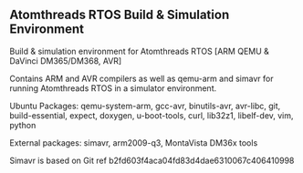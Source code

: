 Atomthreads RTOS Build & Simulation Environment
-----------------------------------------------

Build & simulation environment for Atomthreads RTOS [ARM QEMU & DaVinci DM365/DM368, AVR]

Contains ARM and AVR compilers as well as qemu-arm and simavr for running Atomthreads RTOS in a simulator environment.

Ubuntu Packages: qemu-system-arm, gcc-avr, binutils-avr, avr-libc, git, build-essential, expect, doxygen, u-boot-tools, curl, lib32z1, libelf-dev, vim, python

External packages: simavr, arm2009-q3, MontaVista DM36x tools

Simavr is based on Git ref b2fd603f4aca04fd83d4dae6310067c406410998
